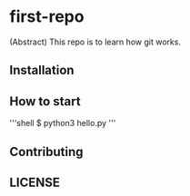# first-repo

(Abstract) This repo is to learn how git works.

## Installation

## How to start

'''shell
$ python3 hello.py
'''

## Contributing

## LICENSE


